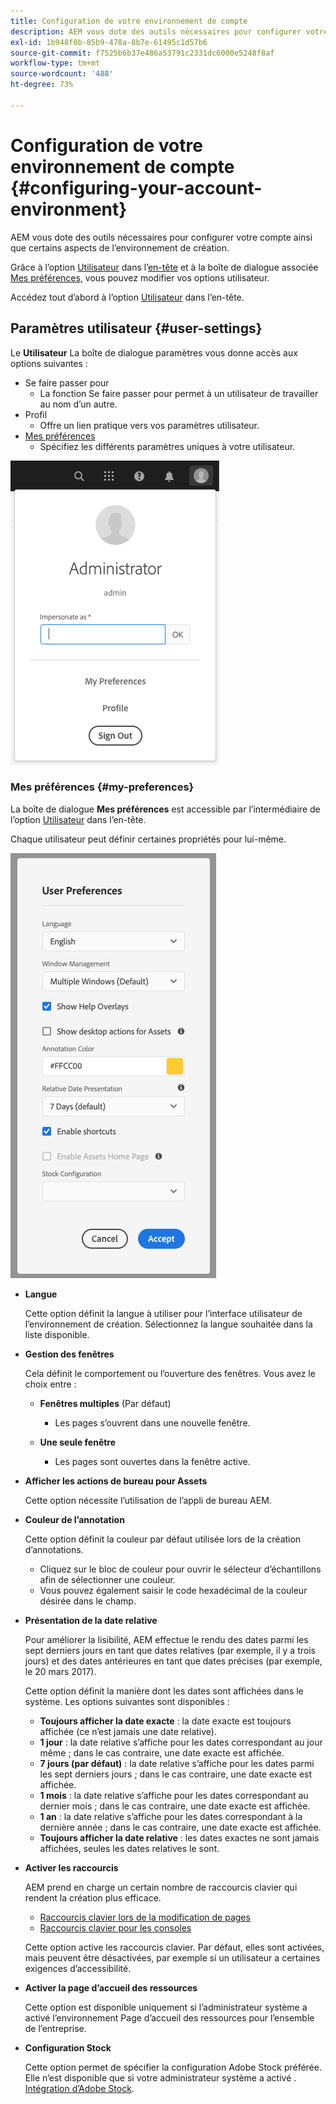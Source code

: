 ```yaml
---
title: Configuration de votre environnement de compte
description: AEM vous dote des outils nécessaires pour configurer votre compte ainsi que certains aspects de l’environnement de création.
exl-id: 1b948f0b-85b9-478a-8b7e-61495c1d57b6
source-git-commit: f7525b6b37e486a53791c2331dc6000e5248f8af
workflow-type: tm+mt
source-wordcount: '488'
ht-degree: 73%

---
```


# Configuration de votre environnement de compte {#configuring-your-account-environment}

AEM vous dote des outils nécessaires pour configurer votre compte ainsi que certains aspects de l’environnement de création.

Grâce à l’option [Utilisateur](#user-settings) dans l’[en-tête](/help/sites-cloud/authoring/getting-started/basic-handling.md#the-header) et à la boîte de dialogue associée [Mes préférences](#my-preferences), vous pouvez modifier vos options utilisateur.

Accédez tout d’abord à l’option [Utilisateur](#user-settings) dans l’en-tête.

## Paramètres utilisateur {#user-settings}

Le **Utilisateur** La boîte de dialogue paramètres vous donne accès aux options suivantes :

* Se faire passer pour
   * La fonction Se faire passer pour permet à un utilisateur de travailler au nom d’un autre. <!--With the [Impersonate as](/help/sites-administering/security.md#impersonating-another-user) functionality, a user can work on behalf of another user.-->
* Profil
   * Offre un lien pratique vers vos paramètres utilisateur<!--Offers a convenient link to your [user settings](/help/sites-administering/security.md))-->.
* [Mes préférences](#my-preferences)
   * Spécifiez les différents paramètres uniques à votre utilisateur.

![Paramètres utilisateur](/help/sites-cloud/authoring/assets/user-settings.png)

### Mes préférences {#my-preferences}

La boîte de dialogue **Mes préférences** est accessible par l’intermédiaire de l’option [Utilisateur](#user-settings) dans l’en-tête.

Chaque utilisateur peut définir certaines propriétés pour lui-même.

![Mes préférences](/help/sites-cloud/authoring/assets/user-preferences.png)

* **Langue**

  Cette option définit la langue à utiliser pour l’interface utilisateur de l’environnement de création. Sélectionnez la langue souhaitée dans la liste disponible.

* **Gestion des fenêtres**

  Cela définit le comportement ou l’ouverture des fenêtres. Vous avez le choix entre :

   * **Fenêtres multiples** (Par défaut)

      * Les pages s’ouvrent dans une nouvelle fenêtre.

   * **Une seule fenêtre**

      * Les pages sont ouvertes dans la fenêtre active.

* **Afficher les actions de bureau pour Assets**

  Cette option nécessite l’utilisation de l’appli de bureau AEM.

* **Couleur de l’annotation**

  Cette option définit la couleur par défaut utilisée lors de la création d’annotations.

   * Cliquez sur le bloc de couleur pour ouvrir le sélecteur d’échantillons afin de sélectionner une couleur.
   * Vous pouvez également saisir le code hexadécimal de la couleur désirée dans le champ.

* **Présentation de la date relative**

  Pour améliorer la lisibilité, AEM effectue le rendu des dates parmi les sept derniers jours en tant que dates relatives (par exemple, il y a trois jours) et des dates antérieures en tant que dates précises (par exemple, le 20 mars 2017).

  Cette option définit la manière dont les dates sont affichées dans le système. Les options suivantes sont disponibles :

   * **Toujours afficher la date exacte** : la date exacte est toujours affichée (ce n’est jamais une date relative).
   * **1 jour** : la date relative s’affiche pour les dates correspondant au jour même ; dans le cas contraire, une date exacte est affichée.
   * **7 jours (par défaut)** : la date relative s’affiche pour les dates parmi les sept derniers jours ; dans le cas contraire, une date exacte est affichée.
   * **1 mois** : la date relative s’affiche pour les dates correspondant au dernier mois ; dans le cas contraire, une date exacte est affichée.
   * **1 an** : la date relative s’affiche pour les dates correspondant à la dernière année ; dans le cas contraire, une date exacte est affichée.
   * **Toujours afficher la date relative** : les dates exactes ne sont jamais affichées, seules les dates relatives le sont.

* **Activer les raccourcis**

  AEM prend en charge un certain nombre de raccourcis clavier qui rendent la création plus efficace.

   * [Raccourcis clavier lors de la modification de pages](/help/sites-cloud/authoring/fundamentals/keyboard-shortcuts.md)
   * [Raccourcis clavier pour les consoles](/help/sites-cloud/authoring/getting-started/keyboard-shortcuts.md)

  Cette option active les raccourcis clavier. Par défaut, elles sont activées, mais peuvent être désactivées, par exemple si un utilisateur a certaines exigences d’accessibilité.

* **Activer la page d’accueil des ressources**

  Cette option est disponible uniquement si l’administrateur système a activé l’environnement Page d’accueil des ressources pour l’ensemble de l’entreprise.

* **Configuration Stock**

  Cette option permet de spécifier la configuration Adobe Stock préférée. Elle n’est disponible que si votre administrateur système a activé . [Intégration d’Adobe Stock](/help/assets/aem-assets-adobe-stock.md).
